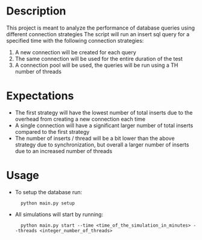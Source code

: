 # Description

This project is meant to analyze the performance of database queries using different connection strategies
The script will run an insert sql query for a specified time with the following connection strategies:

1. A new connection will be created for each query
2. The same connection will be used for the entire duration of the test
3. A connection pool will be used, the queries will be run using a TH number of threads

# Expectations

* The first strategy will have the lowest number of total inserts due to the overhead from creating a new connection each time
* A single connection will have a significant larger number of total inserts compared to the first strategy
* The number of inserts / thread will be a bit lower than the above strategy due to synchronization, but overall a larger number 
of inserts due to an increased number of threads

# Usage

* To setup the database run:

        python main.py setup

* All simulations will start by running:

        python main.py start --time <time_of_the_simulation_in_minutes> --threads <integer_number_of_threads> 